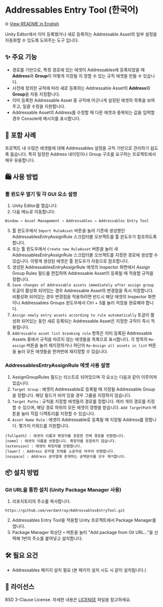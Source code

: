 # Addressables Entry Tool (한국어)

🌐 [View README in English](./README.md)

Unity Editor에서 이미 등록했거나 새로 등록하는 Addressable Asset의 일부 설정을 자동화할 수 있도록 도와주는 도구 입니다.

## ✨ 주요 기능

- 경로를 기반으로, 특정 경로에 있는 에셋이 Addressables에 등록되었을 때 **Address**와 **Group**이 어떻게 지정될 지 정할 수 있는 규칙 에셋을 만들 수 있습니다.
- 사전에 정의한 규칙에 따라 새로 등록하는 Addressable Asset의 **Address**와 **Group**을 자동 지정합니다.
- 이미 등록한 Addressable Asset 중 규칙에 어긋나게 설정된 에셋의 목록을 보여주고, 일괄 수정을 지원합니다.
- Addressable Asset의 Address를 수정할 때 다른 에셋과 중복되는 값을 입력할 경우 Console에 메시지를 표시합니다.

## 📂 포함 사례

프로젝트 내 수많은 에셋들에 대해 Addressables 설정을 규칙 기반으로 관리하기 쉽도록 돕습니다.
특히 일정한 Address 네이밍이나 Group 구조를 요구하는 프로젝트에서 매우 유용합니다.

## 🛍 사용 방법

### 툴 윈도우 열기 및 각 GUI 요소 설명

1. Unity Editor를 열습니다.
2. 다음 메뉴로 이동합니다:

```
Window → Asset Management → Addressables → Addressables Entry Tool
```

3. 툴 윈도우에서 `Import RuleAsset` 버튼을 눌러 기존에 생성했던 AddressablesEntryAssignRule 스크립터블 오브젝트를 툴 윈도우가 참조하도록 합니다.
4. 또는 툴 윈도우에서 `Create new RuleAsset` 버튼을 눌러 새 AddressablesEntryAssignRule 스크립터블 오브젝트를 지정한 경로에 생성할 수 있습니다. 이렇게 생성된 에셋은 툴 윈도우가 자동으로 참조합니다.
5. 생성된 AddressablesEntryAssignRule 에셋의 Inspector 화면에서 Assign Group Rules 필드를 편집하여 Addressable Asset이 등록될 때 적용할 규칙을 정합니다.
6. `Save changes of Addressable assets immediately after assign group` 토글이 활성화 되어있는 경우 Addressable Asset의 변경점을 즉시 저장합니다. 비활성화 되어있는 경우 변경점을 적용하려면 반드시 해당 에셋의 Inspector 화면이나 Addressables Groups 윈도우에서 Ctrl + S를 눌러 저장을 완료해야 합니다.
7. `Assign newly entry assets according to rule automatically` 토글이 활성화 되어있는 동안 새로 등록되는 Addressable Asset은 지정한 규칙이 즉시 적용됩니다.
8. `Addressable asset list breaking rule` 항목은 이미 등록된 Addressable Assets 중에서 규칙을 따르지 않는 에셋들을 목록으로 표시합니다. 각 항목의 `Re-assign` 버튼을 눌러 재지정하거나 하단의 `Re-Assign all assets in list` 버튼을 눌러 모든 에셋들을 한꺼번에 재지정할 수 있습니다.

### AddressablesEntryAssignRule 에셋 사용 설명

1. AssignGroupRules 필드는 리스트로 되어있으며 각 요소는 다음과 같이 이루어져 있습니다.<br>
2. `Target Group` : 에셋이 Addressable로 등록될 때 지정될 Addressable Group을 정합니다. 해당 필드가 비어 있을 경우 그룹을 지정하지 않습니다.<br>
3. `Target Paths` : 규칙을 지정할 에셋들의 경로를 정합니다. 여러 개의 경로를 지정할 수 있으며, 해당 경로 하위의 모든 에셋이 영향을 받습니다. `Add TargetPath` 버튼을 눌러 직접 디렉토리를 지정할 수 있습니다.<br>
4. `Asset Name Rule` : 에셋이 Addressable로 등록될 때 지정될 Address를 정합니다. 몇가지 키워드를 지원합니다.<br>
```
[fullpath] : 에셋의 이름과 확장자를 포함한 전체 경로를 반환합니다.
[name] : 에셋의 이름을 반환합니다. 확장자를 포함하지 않습니다.
[extension] : 에셋의 확장자를 반환합니다.
[lower] : Address 문자열 전체를 소문자로 바꾸어 반환합니다.
[nospace] : Address 문자열에 존재하는 공백문자를 모두 제거합니다.
``` 

## 📦 설치 방법

### Git URL을 통한 설치 (Unity Package Manager 사용)

1. 리포지토리의 주소를 복사합니다.
```
https://github.com/verdantray/AddressablesEntryTool.git
```
2. Addressables Entry Tool을 적용할 Unity 프로젝트에서 Package Manager를 엽니다.
3. Package Manager 좌상단 `+` 버튼을 눌러 "Add package from Git URL..."을 선택해 1번의 주소를 붙여넣고 설치합니다.

## 🛠 필요 요건

- Addressables 패키지 설치 필요 (본 패키지 설치 시도 시 같이 설치됩니다.)

## 📄 라이선스

BSD 3-Clause License. 자세한 내용은 [LICENSE](./LICENSE) 파일을 참고하세요.

